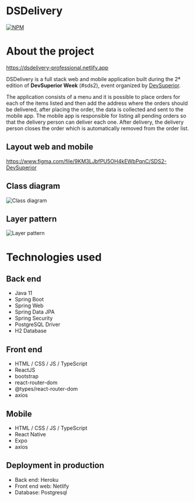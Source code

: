 # DSDelivery 
[![NPM](https://img.shields.io/npm/l/react)](https://github.com/brazil-bruno/dsdelivery/blob/main/LICENSE)

# About the project

https://dsdelivery-professional.netlify.app

DSDelivery is a full stack web and mobile application built during the 2ª edition of **DevSuperior Week** (#sds2), event organized by [DevSuperior](https://devsuperior.com.br/cursos "DevSuperior Website").

The application consists of a menu and it is possible to place orders for each of the items listed and then add the address where the orders should be delivered, after placing the order, the data is collected and sent to the mobile app. The mobile app is responsible for listing all pending orders so that the delivery person can deliver each one. After delivery, the delivery person closes the order which is automatically removed from the order list.

## Layout web and mobile
https://www.figma.com/file/9KM3LJbfPU5OH4kEWbPqnC/SDS2-DevSuperior

## Class diagram
![Class diagram](https://raw.githubusercontent.com/devsuperior/sds2/master/assets/modelo-conceitual.png)

## Layer pattern
![Layer pattern](https://raw.githubusercontent.com/devsuperior/sds2/master/assets/camadas.png)

# Technologies used
## Back end
- Java 11
- Spring Boot
- Spring Web
- Spring Data JPA
- Spring Security
- PostgreSQL Driver
- H2 Database
## Front end
- HTML / CSS / JS / TypeScript
- ReactJS
- bootstrap
- react-router-dom
- @types/react-router-dom
- axios
## Mobile
- HTML / CSS / JS / TypeScript
- React Native
- Expo
- axios
## Deployment in production
- Back end: Heroku
- Front end web: Netlify
- Database: Postgresql

